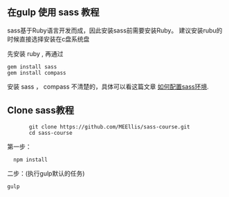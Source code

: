 ## 在gulp 使用 sass 教程

sass基于Ruby语言开发而成，因此安装sass前需要安装Ruby。
建议安装rubu的时候直接选择安装在c盘系统盘

 先安装 ruby , 再通过
 ```
 gem install sass
 gem install compass
 ```
 安装 sass ， compass
 不清楚的，具体可以看这篇文章 [如何配置sass环境](https://www.sass.hk/install/).
  
## Clone sass教程

  ```
         git clone https://github.com/MEEllis/sass-course.git
         cd sass-course
  ```


 第一步：
   ```
     npm install
  ```
 二步：(执行gulp默认的任务)
  ```
  gulp
 ```


